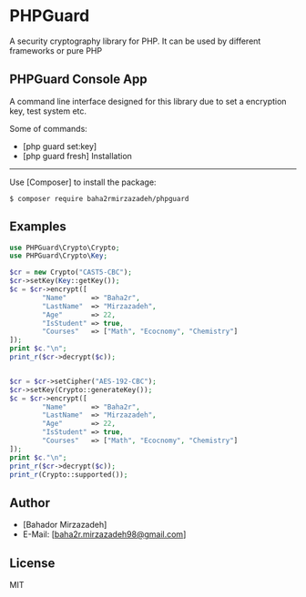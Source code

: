 PHPGuard
=======
A security cryptography library for PHP. It can be used by different frameworks or pure PHP

PHPGuard Console App
--------------------
A command line interface designed for this library due to set a encryption key, test system etc.

Some of commands:
* [php guard set:key]
* [php guard fresh]
Installation
------------
Use [Composer] to install the package:
```
$ composer require baha2rmirzazadeh/phpguard
```
Examples
-------
```php
use PHPGuard\Crypto\Crypto;
use PHPGuard\Crypto\Key;

$cr = new Crypto("CAST5-CBC");
$cr->setKey(Key::getKey());
$c = $cr->encrypt([
        "Name"      => "Baha2r",
        "LastName"  => "Mirzazadeh",
        "Age"       => 22,
        "IsStudent" => true,
        "Courses"   => ["Math", "Ecocnomy", "Chemistry"]
]);
print $c."\n";
print_r($cr->decrypt($c));


$cr = $cr->setCipher("AES-192-CBC");
$cr->setKey(Crypto::generateKey());
$c = $cr->encrypt([
        "Name"      => "Baha2r",
        "LastName"  => "Mirzazadeh",
        "Age"       => 22,
        "IsStudent" => true,
        "Courses"   => ["Math", "Ecocnomy", "Chemistry"]
]);
print $c."\n";
print_r($cr->decrypt($c));
print_r(Crypto::supported());
```
Author
-------
* [Bahador Mirzazadeh]
* E-Mail: [baha2r.mirzazadeh98@gmail.com]

License
-------
MIT  
